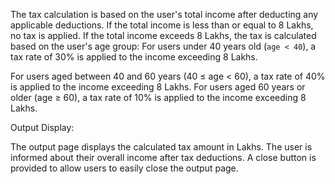 The tax calculation is based on the user's total income after deducting any applicable deductions.
If the total income is less than or equal to 8 Lakhs, no tax is applied.
If the total income exceeds 8 Lakhs, the tax is calculated based on the user's age group:
For users under 40 years old (`age < 40`), a tax rate of 30% is applied to the income exceeding 8 Lakhs.

For users aged between 40 and 60 years (40 ≤ age < 60), a tax rate of 40% is applied to the income exceeding 8 Lakhs.
For users aged 60 years or older (age ≥ 60), a tax rate of 10% is applied to the income exceeding 8 Lakhs.

Output Display:

The output page displays the calculated tax amount in Lakhs.
The user is informed about their overall income after tax deductions.
A close button is provided to allow users to easily close the output page.

